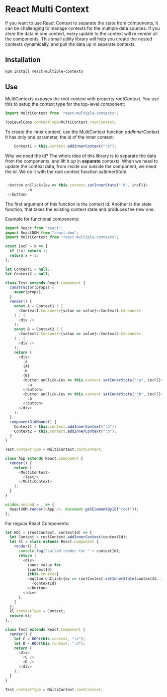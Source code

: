 # React Multi Context
If you want to use React Context to separate the state from components, it can be challenging to manage contexts for the multiple data sources. If you store the data in one context, every update to the context will re-render all the components. This small utility library will help you create the nested contexts dynamically, and pull the data up in separate contexts.
## Installation

```sh
npm install react-multiple-contexts
```
## Use

MultiContexts exposes the root context with property _rootContext_. You use this to setup the context type for the top-level component:

```js
import MultiContext from 'react-multiple-contexts';

TopLevelComp.contextType=MultiContext.rootContext;
```
To create the inner context, use the MultiContext function _addInnerContext_.
It has only one parameter, the id of the inner context:

```js
    Context1 = this.context.addInnerContext(":a");
```

Why we need the id? The whole idea of this library is to separate the data from the components, and lift it up in __separate__ contexts.
When we need to update the context data, from inside our outside the component, we need the id. We do it with the root context function _setInnerState_:

```js

 <button onClick={ev => this.context.setInnerState(":b", incF)}>
          :b
 </button>
```

The first argument of this function is the context id. Another is the  state function, that takes the existing context state and produces the new one.



Example for functional components:
```js
import React from "react";
import ReactDOM from "react-dom";
import MultiContext from "react-multiple-contexts";

const incF = x => {
  if (!x) return 1;
  return x + 1;
};

let Context1 = null;
let Context2 = null;

class Test extends React.Component {
  constructor(props) {
    super(props);
  }
  render() {
    const A = Context1 ? (
      <Context1.Consumer>{value => value}</Context1.Consumer>
    ) : (
      <div />
    );
    const B = Context2 ? (
      <Context2.Consumer>{value => value}</Context2.Consumer>
    ) : (
      <div />
    );
    return (
      <div>
        :a
        {A}
        :b
        {B}
        <button onClick={ev => this.context.setInnerState(":a", incF)}>
          :a
        </button>
        <button onClick={ev => this.context.setInnerState(":b", incF)}>
          :b
        </button>
      </div>
    );
  }
  componentDidMount() {
    Context1 = this.context.addInnerContext(":a");
    Context2 = this.context.addInnerContext(":b");
  }
}

Test.contextType = MultiContext.rootContext;

class App extends React.Component {
  render() {
    return (
      <MultiContext>
        <Test/>
      </MultiContext>
    );
  }
}

window.onload = _ => {
  ReactDOM.render(<App />, document.getElementById("root"));
};

```

For regular React Components:

```js
let HOC = (rootContext, contextId) => {
  let Context = rootContext.addInnerContext(contextId);
  let kl = class extends React.Component {
    render() {
      console.log("called render for " + contextId);
      return (
        <div>
          inner value for
          {contextId}
          {this.context}
          <button onClick={ev => rootContext.setInnerState(contextId, incF)}>
            {contextId}
          </button>
        </div>
      );
    }
  };
  kl.contextType = Context;
  return kl;
};

class Test extends React.Component {
  render() {
    let C = HOC(this.context, ":c");
    let D = HOC(this.context, ":d");
    return (
      <div>
        <C />
        <D />
      </div>
    );
  }
}

Test.contextType = MultiContext.rootContext;
```
